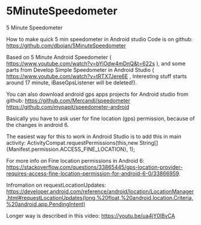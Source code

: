 # 5MinuteSpeedometer
5 Minute Speedometer

How to make quick 5 min speedometer in Android studio
Code is on github: https://github.com/dbojan/5MinuteSpeedometer

Based on 5 Minute Android Speedometer ( https://www.youtube.com/watch?v=bYiOdw4mDnQ&t=622s ), and some parts from 
Develop Simple Speedometer in Android Studio ( https://www.youtube.com/watch?v=tRTX7Jere6E , Interesting stuff starts around 17 minute, iBaseGpsListener will be deleted!).

You can also download android gps apps projects for Android studio from github:
https://github.com/Mercandj/speedometer
https://github.com/mypapit/speedometer-android

Basically you have to ask user for fine location (gps) permission, because of the changes in android 6.

The easiest way for this to work in Android Studio is to add this in main activity:
ActivityCompat.requestPermissions(this,new String[]{Manifest.permission.ACCESS_FINE_LOCATION}, 1);

For more info on Fine location permissions in Android 6: 
https://stackoverflow.com/questions/33865445/gps-location-provider-requires-access-fine-location-permission-for-android-6-0/33866959.

Infromation on requestLocationUpdates:
https://developer.android.com/reference/android/location/LocationManager.html#requestLocationUpdates(long,%20float,%20android.location.Criteria,%20android.app.PendingIntent)


Longer way is described in this video: https://youtu.be/ua4jY0lBvCA
